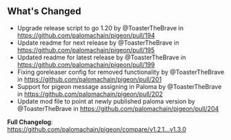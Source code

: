 ## What's Changed
* Upgrade release script to go 1.20 by @ToasterTheBrave in https://github.com/palomachain/pigeon/pull/194
* Update readme for next release by @ToasterTheBrave in https://github.com/palomachain/pigeon/pull/195
* Updated readme for latest release by @ToasterTheBrave in https://github.com/palomachain/pigeon/pull/199
* Fixing goreleaser config for removed functionality by @ToasterTheBrave in https://github.com/palomachain/pigeon/pull/201
* Support for pigeon message assigning in Paloma by @ToasterTheBrave in https://github.com/palomachain/pigeon/pull/202
* Update mod file to point at newly published paloma version by @ToasterTheBrave in https://github.com/palomachain/pigeon/pull/204


**Full Changelog**: https://github.com/palomachain/pigeon/compare/v1.2.1...v1.3.0
